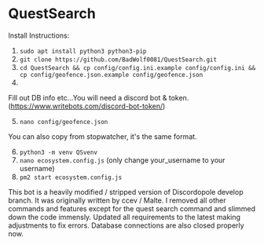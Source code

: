 # QuestSearch
 
 Install Instructions:
  1.  `sudo apt install python3 python3-pip`
  2.  `git clone https://github.com/BadWolf0081/QuestSearch.git`
  3.  `cd QuestSearch && cp config/config.ini.example config/config.ini && cp config/geofence.json.example config/geofence.json`
  4.  
  
Fill out DB info etc...You will need a discord bot & token.  (https://www.writebots.com/discord-bot-token/)

  5.  `nano config/geofence.json`

You can also copy from stopwatcher, it's the same format.

  6.  `python3 -m venv QSvenv`
  7.  `nano ecosystem.config.js` (only change your_username to your username)
  8.  `pm2 start ecosystem.config.js`

This bot is a heavily modified / stripped version of Discordopole develop branch.  It was originally written by ccev / Malte.  I removed all other commands and features except for the quest search command and slimmed down the code immensly.  Updated all requirements to the latest making adjustments to fix errors.  Database connections are also closed properly now.
